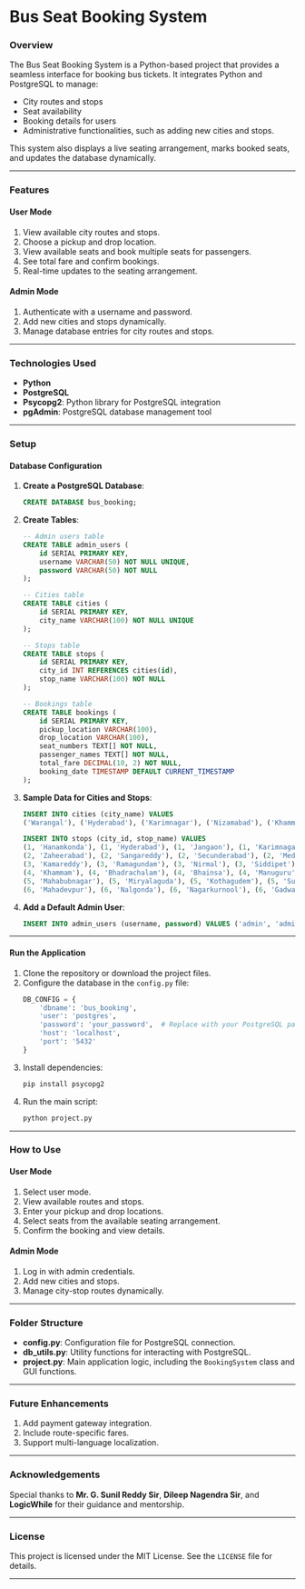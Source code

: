 # **Bus Seat Booking System**

### **Overview**

The Bus Seat Booking System is a Python-based project that provides a seamless interface for booking bus tickets. It integrates Python and PostgreSQL to manage:
- City routes and stops
- Seat availability
- Booking details for users
- Administrative functionalities, such as adding new cities and stops.

This system also displays a live seating arrangement, marks booked seats, and updates the database dynamically.

---

### **Features**

#### **User Mode**
1. View available city routes and stops.
2. Choose a pickup and drop location.
3. View available seats and book multiple seats for passengers.
4. See total fare and confirm bookings.
5. Real-time updates to the seating arrangement.

#### **Admin Mode**
1. Authenticate with a username and password.
2. Add new cities and stops dynamically.
3. Manage database entries for city routes and stops.

---

### **Technologies Used**
- **Python**
- **PostgreSQL**
- **Psycopg2**: Python library for PostgreSQL integration
- **pgAdmin**: PostgreSQL database management tool

---

### **Setup**

#### **Database Configuration**
1. **Create a PostgreSQL Database**:
   ```sql
   CREATE DATABASE bus_booking;
   ```
2. **Create Tables**:
   ```sql
   -- Admin users table
   CREATE TABLE admin_users (
       id SERIAL PRIMARY KEY,
       username VARCHAR(50) NOT NULL UNIQUE,
       password VARCHAR(50) NOT NULL
   );

   -- Cities table
   CREATE TABLE cities (
       id SERIAL PRIMARY KEY,
       city_name VARCHAR(100) NOT NULL UNIQUE
   );

   -- Stops table
   CREATE TABLE stops (
       id SERIAL PRIMARY KEY,
       city_id INT REFERENCES cities(id),
       stop_name VARCHAR(100) NOT NULL
   );

   -- Bookings table
   CREATE TABLE bookings (
       id SERIAL PRIMARY KEY,
       pickup_location VARCHAR(100),
       drop_location VARCHAR(100),
       seat_numbers TEXT[] NOT NULL,
       passenger_names TEXT[] NOT NULL,
       total_fare DECIMAL(10, 2) NOT NULL,
       booking_date TIMESTAMP DEFAULT CURRENT_TIMESTAMP
   );
   ```

3. **Sample Data for Cities and Stops**:
   ```sql
   INSERT INTO cities (city_name) VALUES 
   ('Warangal'), ('Hyderabad'), ('Karimnagar'), ('Nizamabad'), ('Khammam'), ('Mahabubnagar');

   INSERT INTO stops (city_id, stop_name) VALUES
   (1, 'Hanamkonda'), (1, 'Hyderabad'), (1, 'Jangaon'), (1, 'Karimnagar'), (1, 'Parkal'),
   (2, 'Zaheerabad'), (2, 'Sangareddy'), (2, 'Secunderabad'), (2, 'Medchal'), (2, 'Vikarabad'),
   (3, 'Kamareddy'), (3, 'Ramagundam'), (3, 'Nirmal'), (3, 'Siddipet'), (3, 'Mancherial'),
   (4, 'Khammam'), (4, 'Bhadrachalam'), (4, 'Bhainsa'), (4, 'Manuguru'), (4, 'Adilabad'),
   (5, 'Mahabubnagar'), (5, 'Miryalaguda'), (5, 'Kothagudem'), (5, 'Suryapet'), (5, 'Yadagirigutta'),
   (6, 'Mahadevpur'), (6, 'Nalgonda'), (6, 'Nagarkurnool'), (6, 'Gadwal'), (6, 'Medak');
   ```

4. **Add a Default Admin User**:
   ```sql
   INSERT INTO admin_users (username, password) VALUES ('admin', 'admin123');
   ```

---

#### **Run the Application**
1. Clone the repository or download the project files.
2. Configure the database in the `config.py` file:
   ```python
   DB_CONFIG = {
       'dbname': 'bus_booking',
       'user': 'postgres',
       'password': 'your_password',  # Replace with your PostgreSQL password
       'host': 'localhost',
       'port': '5432'
   }
   ```
3. Install dependencies:
   ```bash
   pip install psycopg2
   ```
4. Run the main script:
   ```bash
   python project.py
   ```

---

### **How to Use**

#### **User Mode**
1. Select user mode.
2. View available routes and stops.
3. Enter your pickup and drop locations.
4. Select seats from the available seating arrangement.
5. Confirm the booking and view details.

#### **Admin Mode**
1. Log in with admin credentials.
2. Add new cities and stops.
3. Manage city-stop routes dynamically.

---

### **Folder Structure**
- **config.py**: Configuration file for PostgreSQL connection.
- **db_utils.py**: Utility functions for interacting with PostgreSQL.
- **project.py**: Main application logic, including the `BookingSystem` class and GUI functions.

---

### **Future Enhancements**
1. Add payment gateway integration.
2. Include route-specific fares.
3. Support multi-language localization.

---

### **Acknowledgements**
Special thanks to **Mr. G. Sunil Reddy Sir**, **Dileep Nagendra Sir**, and **LogicWhile** for their guidance and mentorship.

---

### **License**
This project is licensed under the MIT License. See the `LICENSE` file for details.

--- 
